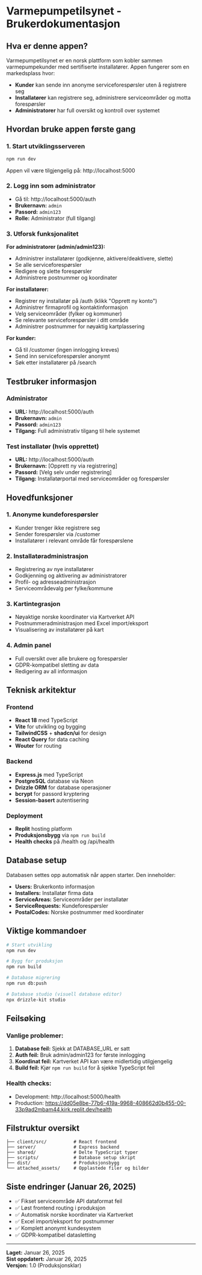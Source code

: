 # Varmepumpetilsynet - Brukerdokumentasjon

## Hva er denne appen?

Varmepumpetilsynet er en norsk plattform som kobler sammen varmepumpekunder med sertifiserte installatører. Appen fungerer som en markedsplass hvor:

- **Kunder** kan sende inn anonyme serviceforespørsler uten å registrere seg
- **Installatører** kan registrere seg, administrere serviceområder og motta forespørsler
- **Administratorer** har full oversikt og kontroll over systemet

## Hvordan bruke appen første gang

### 1. Start utviklingsserveren
```bash
npm run dev
```
Appen vil være tilgjengelig på: http://localhost:5000

### 2. Logg inn som administrator
- Gå til: http://localhost:5000/auth
- **Brukernavn:** `admin`
- **Passord:** `admin123`
- **Rolle:** Administrator (full tilgang)

### 3. Utforsk funksjonalitet

**For administratorer (admin/admin123):**
- Administrer installatører (godkjenne, aktivere/deaktivere, slette)
- Se alle serviceforespørsler
- Redigere og slette forespørsler
- Administrere postnummer og koordinater

**For installatører:**
- Registrer ny installatør på /auth (klikk "Opprett ny konto")
- Administrer firmaprofil og kontaktinformasjon
- Velg serviceområder (fylker og kommuner)
- Se relevante serviceforespørsler i ditt område
- Administrer postnummer for nøyaktig kartplassering

**For kunder:**
- Gå til /customer (ingen innlogging kreves)
- Send inn serviceforespørsler anonymt
- Søk etter installatører på /search

## Testbruker informasjon

### Administrator
- **URL:** http://localhost:5000/auth
- **Brukernavn:** `admin`
- **Passord:** `admin123`
- **Tilgang:** Full administrativ tilgang til hele systemet

### Test installatør (hvis opprettet)
- **URL:** http://localhost:5000/auth
- **Brukernavn:** [Opprett ny via registrering]
- **Passord:** [Velg selv under registrering]
- **Tilgang:** Installatørportal med serviceområder og forespørsler

## Hovedfunksjoner

### 1. Anonyme kundeforespørsler
- Kunder trenger ikke registrere seg
- Sender forespørsler via /customer
- Installatører i relevant område får forespørslene

### 2. Installatøradministrasjon
- Registrering av nye installatører
- Godkjenning og aktivering av administratorer
- Profil- og adresseadministrasjon
- Serviceområdevalg per fylke/kommune

### 3. Kartintegrasjon
- Nøyaktige norske koordinater via Kartverket API
- Postnummeradministrasjon med Excel import/eksport
- Visualisering av installatører på kart

### 4. Admin panel
- Full oversikt over alle brukere og forespørsler
- GDPR-kompatibel sletting av data
- Redigering av all informasjon

## Teknisk arkitektur

### Frontend
- **React 18** med TypeScript
- **Vite** for utvikling og bygging
- **TailwindCSS** + **shadcn/ui** for design
- **React Query** for data caching
- **Wouter** for routing

### Backend
- **Express.js** med TypeScript
- **PostgreSQL** database via Neon
- **Drizzle ORM** for database operasjoner
- **bcrypt** for passord kryptering
- **Session-basert** autentisering

### Deployment
- **Replit** hosting platform
- **Produksjonsbygg** via `npm run build`
- **Health checks** på /health og /api/health

## Database setup

Databasen settes opp automatisk når appen starter. Den inneholder:
- **Users:** Brukerkonto informasjon
- **Installers:** Installatør firma data
- **ServiceAreas:** Serviceområder per installatør
- **ServiceRequests:** Kundeforespørsler
- **PostalCodes:** Norske postnummer med koordinater

## Viktige kommandoer

```bash
# Start utvikling
npm run dev

# Bygg for produksjon
npm run build

# Database migrering
npm run db:push

# Database studio (visuell database editor)
npx drizzle-kit studio
```

## Feilsøking

### Vanlige problemer:
1. **Database feil:** Sjekk at DATABASE_URL er satt
2. **Auth feil:** Bruk admin/admin123 for første innlogging
3. **Koordinat feil:** Kartverket API kan være midlertidig utilgjengelig
4. **Build feil:** Kjør `npm run build` for å sjekke TypeScript feil

### Health checks:
- Development: http://localhost:5000/health
- Production: https://dd05e8be-77b6-419a-9968-408662d0b455-00-33p9ad2mbam44.kirk.replit.dev/health

## Filstruktur oversikt

```
├── client/src/          # React frontend
├── server/              # Express backend
├── shared/              # Delte TypeScript typer
├── scripts/             # Database setup skript
├── dist/                # Produksjonsbygg
└── attached_assets/     # Opplastede filer og bilder
```

## Siste endringer (Januar 26, 2025)

- ✅ Fikset serviceområde API dataformat feil
- ✅ Løst frontend routing i produksjon
- ✅ Automatisk norske koordinater via Kartverket
- ✅ Excel import/eksport for postnummer
- ✅ Komplett anonymt kundesystem
- ✅ GDPR-kompatibel datasletting

---

**Laget:** Januar 26, 2025  
**Sist oppdatert:** Januar 26, 2025  
**Versjon:** 1.0 (Produksjonsklar)